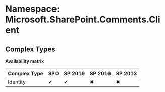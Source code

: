 # Namespace: Microsoft.SharePoint.Comments.Client

## Complex Types

**Availability matrix**

Complex Type | SPO | SP 2019 | SP 2016 | SP 2013
----------|-----|---------|---------|--------
Identity | ✔ | ✔ | ✖ | ✖
